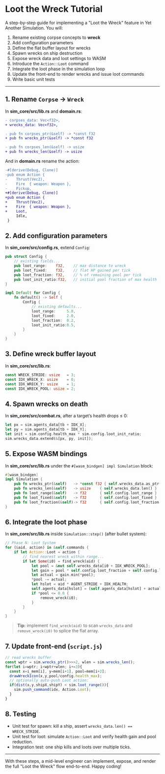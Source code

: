 # Loot the Wreck Tutorial

A step-by-step guide for implementing a "Loot the Wreck" feature in Yet Another Simulation. You will:

1. Rename existing corpse concepts to **wreck**
2. Add configuration parameters
3. Define the flat buffer layout for wrecks
4. Spawn wrecks on ship destruction
5. Expose wreck data and loot settings to WASM
6. Introduce the `Action::Loot` command
7. Integrate the loot phase in the simulation loop
8. Update the front-end to render wrecks and issue loot commands
9. Write basic unit tests

---

## 1. Rename `Corpse` → `Wreck`

In **sim_core/src/lib.rs** and **domain.rs**:
```diff
- corpses_data: Vec<f32>,
+ wrecks_data: Vec<f32>,

- pub fn corpses_ptr(&self) -> *const f32
+ pub fn wrecks_ptr(&self) -> *const f32

- pub fn corpses_len(&self) -> usize
+ pub fn wrecks_len(&self) -> usize
```

And in **domain.rs** rename the action:
```diff
-#[derive(Debug, Clone)]
-pub enum Action {
-    Thrust(Vec2),
-    Fire  { weapon: Weapon },
-    Pickup,
+#[derive(Debug, Clone)]
+pub enum Action {
+    Thrust(Vec2),
+    Fire  { weapon: Weapon },
+    Loot,
     Idle,
 }
```

## 2. Add configuration parameters

In **sim_core/src/config.rs**, extend `Config`:
```rust
pub struct Config {
    // existing fields...
    pub loot_range:    f32,    // max distance to wreck
    pub loot_fixed:    f32,    // flat HP gained per tick
    pub loot_fraction: f32,    // % of remaining pool per tick
    pub loot_init_ratio:f32,   // initial pool fraction of max health
}

impl Default for Config {
    fn default() -> Self {
        Config {
            // existing defaults...
            loot_range:     5.0,
            loot_fixed:     2.0,
            loot_fraction:  0.2,
            loot_init_ratio:0.5,
        }
    }
}
```

## 3. Define wreck buffer layout

In **sim_core/src/lib.rs**:
```rust
const WRECK_STRIDE: usize   = 3;
const IDX_WRECK_X: usize    = 0;
const IDX_WRECK_Y: usize    = 1;
const IDX_WRECK_POOL: usize = 2;
```

## 4. Spawn wrecks on death

In **sim_core/src/combat.rs**, after a target’s health drops ≤ 0:
```rust
let px = sim.agents_data[tb + IDX_X];
let py = sim.agents_data[tb + IDX_Y];
let init = sim.config.health_max * sim.config.loot_init_ratio;
sim.wrecks_data.extend(&[px, py, init]);
```

## 5. Expose WASM bindings

In **sim_core/src/lib.rs** under the `#[wasm_bindgen] impl Simulation` block:
```rust
#[wasm_bindgen]
impl Simulation {
    pub fn wrecks_ptr(&self)   -> *const f32 { self.wrecks_data.as_ptr() }
    pub fn wrecks_len(&self)   -> usize    { self.wrecks_data.len() }
    pub fn loot_range(&self)   -> f32      { self.config.loot_range }
    pub fn loot_fixed(&self)   -> f32      { self.config.loot_fixed }
    pub fn loot_fraction(&self)-> f32      { self.config.loot_fraction }
}
```

## 6. Integrate the loot phase

In **sim_core/src/lib.rs** inside `Simulation::step()` (after bullet system):
```rust
// Phase N: Loot System
for (&aid, action) in &self.commands {
    if let Action::Loot = action {
        // find nearest wreck within range...
        if let Some(i0) = find_wreck(aid) {
            let pool = &mut self.wrecks_data[i0 + IDX_WRECK_POOL];
            let gain = pool * self.config.loot_fraction + self.config.loot_fixed;
            let actual = gain.min(*pool);
            *pool -= actual;
            let hslot = aid * AGENT_STRIDE + IDX_HEALTH;
            self.agents_data[hslot] = (self.agents_data[hslot] + actual).min(self.config.health_max);
            if *pool <= 0.0 {
                remove_wreck(i0);
            }
        }
    }
}
```

> **Tip:** implement `find_wreck(aid)` to scan `wrecks_data` and `remove_wreck(i0)` to splice the flat array.

## 7. Update front-end (`script.js`)
```js
// read wrecks buffer
const wptr = sim.wrecks_ptr()>>>2, wlen = sim.wrecks_len();
for(let i=wptr; i<wptr+wlen; i+=3){
  const x=i_mem[i], y=mem[i+1], pool=mem[i+2];
  drawWreckIcon(x,y,pool/config.health_max);
  // optionally auto-push Loot action:
  if(dist(x,y,shipX,shipY) < sim.loot_range()){
    sim.push_command(idx, Action.Loot);
  }
}
```

## 8. Testing
- Unit test for spawn: kill a ship, assert `wrecks_data.len() == WRECK_STRIDE`.
- Unit test for loot: simulate `Action::Loot` and verify health gain and pool reduction.
- Integration test: one ship kills and loots over multiple ticks.

---

With these steps, a mid-level engineer can implement, expose, and render the full "Loot the Wreck" flow end-to-end. Happy coding!
